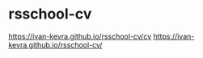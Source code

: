 # rsschool-cv

https://ivan-kevra.github.io/rsschool-cv/cv
https://ivan-kevra.github.io/rsschool-cv/
